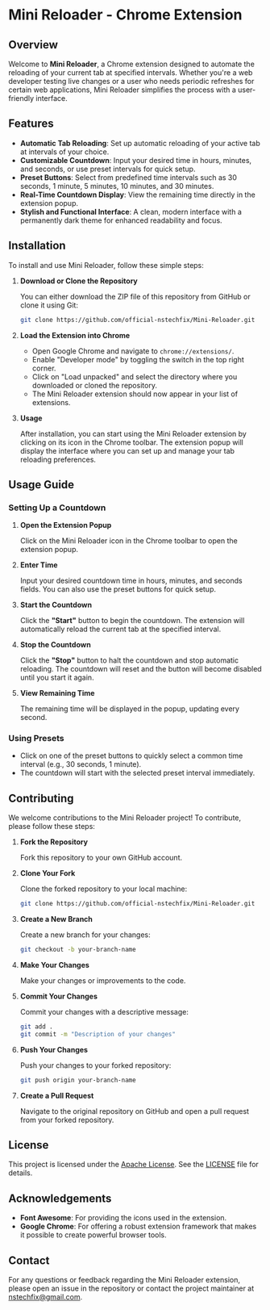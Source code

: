 # Mini Reloader - Chrome Extension

## Overview

Welcome to **Mini Reloader**, a Chrome extension designed to automate the reloading of your current tab at specified intervals. Whether you're a web developer testing live changes or a user who needs periodic refreshes for certain web applications, Mini Reloader simplifies the process with a user-friendly interface.

## Features

- **Automatic Tab Reloading**: Set up automatic reloading of your active tab at intervals of your choice.
- **Customizable Countdown**: Input your desired time in hours, minutes, and seconds, or use preset intervals for quick setup.
- **Preset Buttons**: Select from predefined time intervals such as 30 seconds, 1 minute, 5 minutes, 10 minutes, and 30 minutes.
- **Real-Time Countdown Display**: View the remaining time directly in the extension popup.
- **Stylish and Functional Interface**: A clean, modern interface with a permanently dark theme for enhanced readability and focus.

## Installation

To install and use Mini Reloader, follow these simple steps:

1. **Download or Clone the Repository**

   You can either download the ZIP file of this repository from GitHub or clone it using Git:

   ```bash
   git clone https://github.com/official-nstechfix/Mini-Reloader.git
   ```

2. **Load the Extension into Chrome**

   - Open Google Chrome and navigate to `chrome://extensions/`.
   - Enable "Developer mode" by toggling the switch in the top right corner.
   - Click on "Load unpacked" and select the directory where you downloaded or cloned the repository.
   - The Mini Reloader extension should now appear in your list of extensions.

3. **Usage**

   After installation, you can start using the Mini Reloader extension by clicking on its icon in the Chrome toolbar. The extension popup will display the interface where you can set up and manage your tab reloading preferences.

## Usage Guide

### Setting Up a Countdown

1. **Open the Extension Popup**

   Click on the Mini Reloader icon in the Chrome toolbar to open the extension popup.

2. **Enter Time**

   Input your desired countdown time in hours, minutes, and seconds fields. You can also use the preset buttons for quick setup.

3. **Start the Countdown**

   Click the **"Start"** button to begin the countdown. The extension will automatically reload the current tab at the specified interval.

4. **Stop the Countdown**

   Click the **"Stop"** button to halt the countdown and stop automatic reloading. The countdown will reset and the button will become disabled until you start it again.

5. **View Remaining Time**

   The remaining time will be displayed in the popup, updating every second.

### Using Presets

- Click on one of the preset buttons to quickly select a common time interval (e.g., 30 seconds, 1 minute).
- The countdown will start with the selected preset interval immediately.

## Contributing

We welcome contributions to the Mini Reloader project! To contribute, please follow these steps:

1. **Fork the Repository**

   Fork this repository to your own GitHub account.

2. **Clone Your Fork**

   Clone the forked repository to your local machine:

   ```bash
   git clone https://github.com/official-nstechfix/Mini-Reloader.git
   ```

3. **Create a New Branch**

   Create a new branch for your changes:

   ```bash
   git checkout -b your-branch-name
   ```

4. **Make Your Changes**

   Make your changes or improvements to the code.

5. **Commit Your Changes**

   Commit your changes with a descriptive message:

   ```bash
   git add .
   git commit -m "Description of your changes"
   ```

6. **Push Your Changes**

   Push your changes to your forked repository:

   ```bash
   git push origin your-branch-name
   ```

7. **Create a Pull Request**

   Navigate to the original repository on GitHub and open a pull request from your forked repository.

## License

This project is licensed under the [Apache License](https://github.com/official-nstechfix/Mini-Reloader/blob/main/LISENCE.md). See the [LICENSE](https://github.com/official-nstechfix/Mini-Reloader/blob/main/LISENCE.md) file for details.

## Acknowledgements

- **Font Awesome**: For providing the icons used in the extension.
- **Google Chrome**: For offering a robust extension framework that makes it possible to create powerful browser tools.

## Contact

For any questions or feedback regarding the Mini Reloader extension, please open an issue in the repository or contact the project maintainer at nstechfix@gmail.com.

